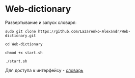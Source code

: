 # Web-dictionary
Развертывание и запуск словаря:
```shell script
sudo git clone https://github.com/Lazarenko-Alexandr/Web-dictionary.git

cd Web-dictionary

chmod +x start.sh

./start.sh
```
Для доступа к интерфейсу - [словарь](http://localhost/)
